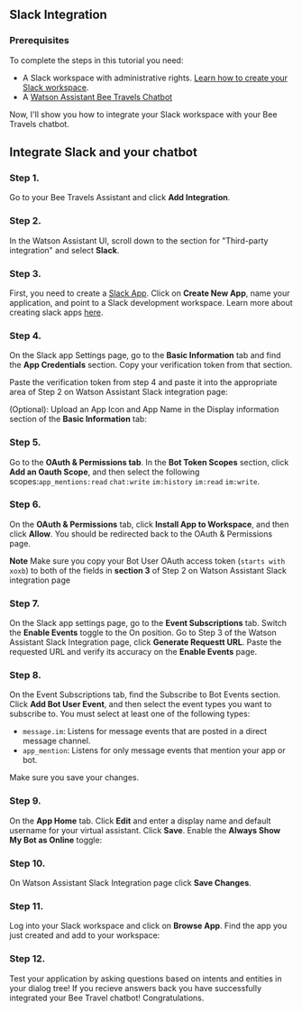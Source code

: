 ## Slack Integration 

### Prerequisites

To complete the steps in this tutorial you need:

- A Slack workspace with administrative rights. [Learn how to create your Slack workspace](https://slack.com/help/articles/206845317-Create-a-Slack-workspace).
- A [Watson Assistant Bee Travels Chatbot](https://github.com/Call-for-Code/Solution-Starter-Kit-Communication-2020#getting-started)

Now, I'll show you how to integrate your Slack workspace with your Bee Travels chatbot.

## Integrate Slack and your chatbot

### Step 1. 

Go to your Bee Travels Assistant and click **Add Integration**.

### Step 2.
In the Watson Assistant UI, scroll down to the section for "Third-party integration" and select **Slack**.

### Step 3.
First, you need to create a [Slack App](https://api.slack.com/apps). Click on **Create New App**, name your application, and point to a Slack development workspace. Learn more about creating slack apps [here](https://api.slack.com/start).


### Step 4.
On the Slack app Settings page, go to the **Basic Information** tab and find the **App Credentials** section. Copy your verification token from that section.

Paste the verification token from step 4 and paste it into the appropriate area of Step 2 on Watson Assistant Slack integration page:

(Optional): Upload an App Icon and App Name in the Display information section of the **Basic Information** tab:

### Step 5.
Go to the **OAuth & Permissions tab**. In the **Bot Token Scopes** section, click **Add an Oauth Scope**, and then select the following scopes:`app_mentions:read` `chat:write` `im:history` `im:read` `im:write`.

### Step 6.
On the **OAuth & Permissions** tab, click **Install App to Workspace**, and then click **Allow**. You should be redirected back to the OAuth & Permissions page.

**Note** Make sure you copy your Bot User OAuth access token (`starts with xoxb`)  to both of the fields in **section 3** of Step 2 on Watson Assistant Slack integration page 
 
### Step 7.
On the Slack app settings page, go to the **Event Subscriptions** tab. Switch the **Enable Events** toggle to the On position. Go to Step 3 of the Watson Assistant Slack Integration page, click **Generate Requestt URL**. Paste the requested URL and verify its accuracy on the **Enable Events** page.

### Step 8.
On the Event Subscriptions tab, find the Subscribe to Bot Events section. Click **Add Bot User Event**, and then select the event types you want to subscribe to. You must select at least one of the following types: 

* `message.im`: Listens for message events that are posted in a direct message channel. 
* `app_mention`: Listens for only message events that mention your app or bot.

Make sure you save your changes.

### Step 9.
On the **App Home** tab. Click **Edit** and enter a display name and default username for your virtual assistant. Click **Save**. Enable the **Always Show My Bot as Online** toggle:

### Step 10.
On Watson Assistant Slack Integration page click **Save Changes**.

### Step 11.
Log into your Slack workspace and click on **Browse App**. Find the app you just created and add to your workspace:

### Step 12.
Test your application by asking questions based on intents and entities in your dialog tree! If you recieve answers back you have successfully integrated your Bee Travel chatbot! Congratulations. 
